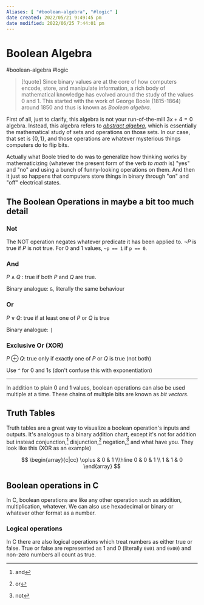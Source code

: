 ```yaml
---
Aliases: [ "#boolean-algebra", "#logic" ]
date created: 2022/05/21 9:49:45 pm
date modified: 2022/06/25 7:44:01 pm
---
```


# Boolean Algebra

#boolean-algebra #logic

> [!quote]
> Since binary values are at the core of how computers encode, store, and manipulate information, a rich body of mathematical knowledge has evolved around the study of the values 0 and 1. This started with the work of George Boole (1815-1864) around 1850 and thus is known as *Boolean algebra*.

First of all, just to clarify, this algebra is not your run-of-the-mill $3x+4=0$ algebra. Instead, this algebra refers to [*abstract algebra*](https://en.wikipedia.org/wiki/Abstract_algebra), which is essentially the mathematical study of sets and operations on those sets. In our case, that set is $\{0,1\}$, and those operations are whatever mysterious things computers do to flip bits.

Actually what Boole tried to do was to generalize how thinking works by mathematicizing (whatever the present form of the verb *to math* is) "yes" and "no" and using a bunch of funny-looking operations on them. And then it just so happens that computers store things in binary through "on" and "off" electrical states.

## The Boolean Operations in maybe a bit too much detail

### Not

The NOT operation negates whatever predicate it has been applied to. $\neg P$ is true if $P$ is not true. For 0 and 1 values, `~p == 1` if `p == 0`.

### And

$P\land Q$ : true if both $P$ and $Q$ are true.

Binary analogue: `&`, literally the same behaviour

### Or

$P\lor Q$: true if at least one of $P$ or $Q$ is true

Binary analogue: `|`

### Exclusive Or (XOR)

$P\oplus Q$: true only if exactly one of $P$ or $Q$ is true (not both)

Use `^` for 0 and 1s (don't confuse this with exponentiation)

---

In addition to plain 0 and 1 values, boolean operations can also be used multiple at a time. These chains of multiple bits are known as *bit vectors*.

## Truth Tables

Truth tables are a great way to visualize a boolean operation's inputs and outputs. It's analogous to a binary addition chart, except it's not for addition but instead conjunction,[^1] disjunction,[^2] negation,[^3] and what have you. They look like this (XOR as an example)

$$
\begin{array}{c|cc}
\oplus & 0 & 1 \\\hline
0 & 0 & 1 \\
1 & 1 & 0
\end{array}
$$

## Boolean operations in C

In C, boolean operations are like any other operation such as addition, multiplication, whatever. We can also use hexadecimal or binary or whatever other format as a number.

### Logical operations

In C there are also logical operations which treat numbers as either true or false. True or false are represented as 1 and 0 (literally `0x01` and `0x00`) and non-zero numbers all count as true.

[^1]: and
[^2]: or
[^3]: not
